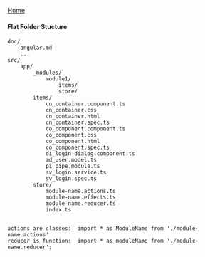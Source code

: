 [Home](../README.md)
#### Flat Folder Stucture

    doc/
    	angular.md
    	...
    src/
    	app/
    		_modules/
    			module1/
    				items/
    				store/
    		items/
    			cn_container.component.ts
    			cn_container.css
    			cn_container.html
    			cn_container.spec.ts
    			co_component.component.ts
    			co_component.css
    			co_component.html
    			co_component.spec.ts
    			di_login-dialog.component.ts
    			md_user.model.ts
    			pi_pipe.module.ts
    			sv_login.service.ts
    			sv_login.spec.ts
    		store/
    		    module-name.actions.ts 
    		    module-name.effects.ts 
    		    module-name.reducer.ts 
    		    index.ts


    actions are classes:  import * as ModuleName from './module-name.actions'
    reducer is function:  import * as moduleName from './module-name.reducer';
